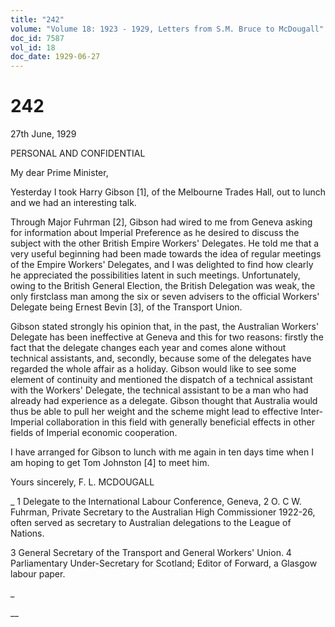 ```yaml
---
title: "242"
volume: "Volume 18: 1923 - 1929, Letters from S.M. Bruce to McDougall"
doc_id: 7587
vol_id: 18
doc_date: 1929-06-27
---
```


# 242

27th June, 1929

PERSONAL AND CONFIDENTIAL

My dear Prime Minister,

Yesterday I took Harry Gibson [1], of the Melbourne Trades Hall, out to lunch and we had an interesting talk.

Through Major Fuhrman [2], Gibson had wired to me from Geneva asking for information about Imperial Preference as he desired to discuss the subject with the other British Empire Workers' Delegates. He told me that a very useful beginning had been made towards the idea of regular meetings of the Empire Workers' Delegates, and I was delighted to find how clearly he appreciated the possibilities latent in such meetings. Unfortunately, owing to the British General Election, the British Delegation was weak, the only firstclass man among the six or seven advisers to the official Workers' Delegate being Ernest Bevin [3], of the Transport Union.

Gibson stated strongly his opinion that, in the past, the Australian Workers' Delegate has been ineffective at Geneva and this for two reasons: firstly the fact that the delegate changes each year and comes alone without technical assistants, and, secondly, because some of the delegates have regarded the whole affair as a holiday. Gibson would like to see some element of continuity and mentioned the dispatch of a technical assistant with the Workers' Delegate, the technical assistant to be a man who had already had experience as a delegate. Gibson thought that Australia would thus be able to pull her weight and the scheme might lead to effective Inter-Imperial collaboration in this field with generally beneficial effects in other fields of Imperial economic cooperation.

I have arranged for Gibson to lunch with me again in ten days time when I am hoping to get Tom Johnston [4] to meet him.

Yours sincerely, F. L. MCDOUGALL 

_ 1 Delegate to the International Labour Conference, Geneva, 2 O. C W. Fuhrman, Private Secretary to the Australian High Commissioner 1922-26, often served as secretary to Australian delegations to the League of Nations.

3 General Secretary of the Transport and General Workers' Union. 4 Parliamentary Under-Secretary for Scotland; Editor of Forward, a Glasgow labour paper.

_

__
